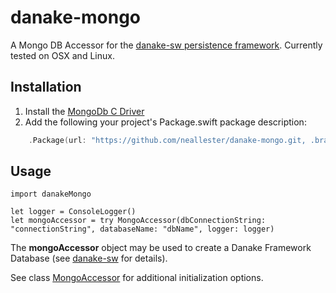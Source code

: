 # danake-mongo
A Mongo DB Accessor for the [danake-sw persistence framework](https://github.com/neallester/danake-sw). Currently tested on OSX and Linux.
## Installation
1. Install the [MongoDb C Driver](https://github.com/mongodb/mongo-swift-driver#first-install-the-mongodb-c-driver)
1. Add the following your project's Package.swift package description:
```swift
    .Package(url: "https://github.com/neallester/danake-mongo.git, .branch("master")),
```
## Usage
```
import danakeMongo

let logger = ConsoleLogger()
let mongoAccessor = try MongoAccessor(dbConnectionString: "connectionString", databaseName: "dbName", logger: logger)
```
The **mongoAccessor** object may be used to create a Danake Framework Database (see  [danake-sw](https://github.com/neallester/danake-sw) for details).

See class [MongoAccessor](https://github.com/neallester/danake-mongo/blob/master/Sources/danakeMongo/danakeMongo.swift) for additional initialization options.



